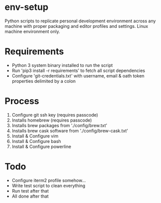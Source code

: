 # env-setup

Python scripts to replicate personal development environment across any machine with proper packaging and editor profiles and settings. Linux machine environment only.

# Requirements
- Python 3 system binary installed to run the script
- Run 'pip3 install -r requirements' to fetch all script dependencies
- Configure 'git-credentials.txt' with username, email & oath token properties delimited by a colon

# Process
1. Configure git ssh key (requires passcode)
2. Installs homebrew (requires passcode)
3. Installs brew packages from './config/brew.txt'
4. Installs brew cask software from './config/brew-cask.txt'
5. Install & Configure vim
6. Install & Configure bash
7. Install & Configure powerline

# Todo
- Configure iterm2 profile somehow...
- Write test script to clean everything
- Run test after that
- All done after that
